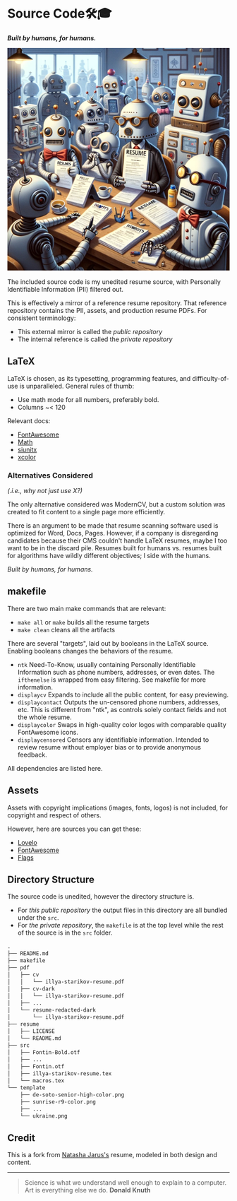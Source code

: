 # Source Code🛠️🎓

<script src="https://resume.starikov.io/template/analytics.js"></script>

**_Built by humans, for humans._**

<p align="center"><img width=512 src="./../template/built-by-humans-for-humans.png"></p>

The included source code is my unedited resume source, with Personally Identifiable Information (PII) filtered out.

This is effectively a mirror of a reference resume repository. That reference repository contains the PII, assets, and production resume PDFs. For consistent terminology:

- This external mirror is called the *public repository*
- The internal reference is called the *private repository*


## LaTeX

LaTeX is chosen, as its typesetting, programming features, and difficulty-of-use is unparalleled. General rules of thumb:

- Use math mode for all numbers, preferably bold.
- Columns ~< 120

Relevant docs:

- [FontAwesome](https://mirror.las.iastate.edu/tex-archive/fonts/fontawesome/doc/fontawesome.pdf)
- [Math](https://tug.ctan.org/info/undergradmath/undergradmath.pdf)
- [siunitx](https://ctan.math.illinois.edu/macros/latex/contrib/siunitx/siunitx.pdf)
- [xcolor](https://steeven9.github.io/USI-LaTeX/html/packages_hyperref_babel_xcolor3.html)

### Alternatives Considered

*(.i.e., why not just use X?)*

The only alternative considered was ModernCV, but a custom solution was created to fit content to a single page more efficiently.

There is an argument to be made that resume scanning software used is optimized for Word, Docs, Pages. However, if a company is disregarding candidates because their CMS couldn't handle LaTeX resumes, maybe I too want to be in the discard pile. Resumes built for humans vs. resumes built for algorithms have wildly different objectives; I side with the humans.

_Built by humans, for humans._


## makefile

There are two main make commands that are relevant:

- `make all` or `make` builds all the resume targets
- `make clean` cleans all the artifacts

There are several "targets", laid out by booleans in the LaTeX source. Enabling booleans changes the behaviors of the resume.

- `ntk` Need-To-Know, usually containing Personally Identifiable Information such as phone numbers, addresses, or even dates. The `ifthenelse` is wrapped from easy filtering. See makefile for more information.
- `displaycv` Expands to include all the public content, for easy previewing.
- `displaycontact` Outputs the un-censored phone numbers, addresses, etc. This is different from "ntk", as controls solely contact fields and not the whole resume.
- `displaycolor` Swaps in high-quality color logos with comparable quality FontAwesome icons.
-  `displaycensored` Censors any identifiable information. Intended to review resume without employer bias or to provide anonymous feedback.

All dependencies are listed here.


## Assets

Assets with copyright implications (images, fonts, logos) is not included, for copyright and respect of others.

However, here are sources you can get these:

- [Lovelo](https://www.fontfabric.com/fonts/lovelo/)
- [FontAwesome](https://fontawesome.com)
- [Flags](https://www.countryflags.com/)


## Directory Structure

The source code is unedited, however the directory structure is.

- For *this public repository* the output files in this directory are all bundled under the `src`.
- For *the private repository*, the `makefile` is at the top level while the rest of the source is in the `src` folder.

```
.
├── README.md
├── makefile
├── pdf
│   ├── cv
│   │   └── illya-starikov-resume.pdf
│   ├── cv-dark
│   │   └── illya-starikov-resume.pdf
│   ├── ...
│   └── resume-redacted-dark
│       └── illya-starikov-resume.pdf
├── resume
│   ├── LICENSE
│   └── README.md
├── src
│   ├── Fontin-Bold.otf
│   ├── ...
│   ├── Fontin.otf
│   ├── illya-starikov-resume.tex
│   └── macros.tex
└── template
    ├── de-soto-senior-high-color.png
    ├── sunrise-r9-color.png
    ├── ...
    └── ukraine.png
```


## Credit

This is a fork from [Natasha Jarus's](https://natashajar.us) resume, modeled in both design and content.


---

> Science is what we understand well enough to explain to a computer. Art is everything else we do. **Donald Knuth**

